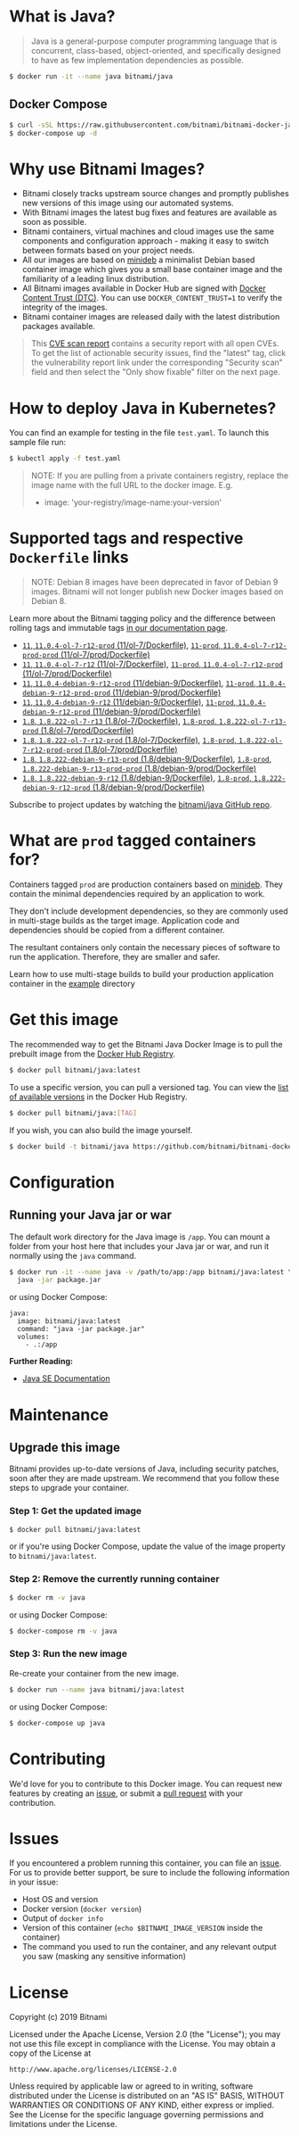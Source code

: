 # What is Java?

> Java is a general-purpose computer programming language that is concurrent, class-based, object-oriented, and specifically designed to have as few implementation dependencies as possible.

```bash
$ docker run -it --name java bitnami/java
```

## Docker Compose

```bash
$ curl -sSL https://raw.githubusercontent.com/bitnami/bitnami-docker-java/master/docker-compose.yml > docker-compose.yml
$ docker-compose up -d
```

# Why use Bitnami Images?

* Bitnami closely tracks upstream source changes and promptly publishes new versions of this image using our automated systems.
* With Bitnami images the latest bug fixes and features are available as soon as possible.
* Bitnami containers, virtual machines and cloud images use the same components and configuration approach - making it easy to switch between formats based on your project needs.
* All our images are based on [minideb](https://github.com/bitnami/minideb) a minimalist Debian based container image which gives you a small base container image and the familiarity of a leading linux distribution.
* All Bitnami images available in Docker Hub are signed with [Docker Content Trust (DTC)](https://docs.docker.com/engine/security/trust/content_trust/). You can use `DOCKER_CONTENT_TRUST=1` to verify the integrity of the images.
* Bitnami container images are released daily with the latest distribution packages available.


> This [CVE scan report](https://quay.io/repository/bitnami/java?tab=tags) contains a security report with all open CVEs. To get the list of actionable security issues, find the "latest" tag, click the vulnerability report link under the corresponding "Security scan" field and then select the "Only show fixable" filter on the next page.

# How to deploy Java in Kubernetes?

You can find an example for testing in the file `test.yaml`. To launch this sample file run:

```bash
$ kubectl apply -f test.yaml
```

> NOTE: If you are pulling from a private containers registry, replace the image name with the full URL to the docker image. E.g.
>
> - image: 'your-registry/image-name:your-version'

# Supported tags and respective `Dockerfile` links

> NOTE: Debian 8 images have been deprecated in favor of Debian 9 images. Bitnami will not longer publish new Docker images based on Debian 8.

Learn more about the Bitnami tagging policy and the difference between rolling tags and immutable tags [in our documentation page](https://docs.bitnami.com/containers/how-to/understand-rolling-tags-containers/).


- [`11`, `11.0.4-ol-7-r12-prod` (11/ol-7/Dockerfile)](https://github.com/bitnami/bitnami-docker-java/blob/11.0.4-ol-7-r12-prod/11/ol-7/Dockerfile), [`11-prod`, `11.0.4-ol-7-r12-prod-prod` (11/ol-7/prod/Dockerfile)](https://github.com/bitnami/bitnami-docker-java/blob/11.0.4-ol-7-r12-prod/11/ol-7/prod/Dockerfile)
- [`11`, `11.0.4-ol-7-r12` (11/ol-7/Dockerfile)](https://github.com/bitnami/bitnami-docker-java/blob/11.0.4-ol-7-r12/11/ol-7/Dockerfile), [`11-prod`, `11.0.4-ol-7-r12-prod` (11/ol-7/prod/Dockerfile)](https://github.com/bitnami/bitnami-docker-java/blob/11.0.4-ol-7-r12/11/ol-7/prod/Dockerfile)
- [`11`, `11.0.4-debian-9-r12-prod` (11/debian-9/Dockerfile)](https://github.com/bitnami/bitnami-docker-java/blob/11.0.4-debian-9-r12-prod/11/debian-9/Dockerfile), [`11-prod`, `11.0.4-debian-9-r12-prod-prod` (11/debian-9/prod/Dockerfile)](https://github.com/bitnami/bitnami-docker-java/blob/11.0.4-debian-9-r12-prod/11/debian-9/prod/Dockerfile)
- [`11`, `11.0.4-debian-9-r12` (11/debian-9/Dockerfile)](https://github.com/bitnami/bitnami-docker-java/blob/11.0.4-debian-9-r12/11/debian-9/Dockerfile), [`11-prod`, `11.0.4-debian-9-r12-prod` (11/debian-9/prod/Dockerfile)](https://github.com/bitnami/bitnami-docker-java/blob/11.0.4-debian-9-r12/11/debian-9/prod/Dockerfile)
- [`1.8`, `1.8.222-ol-7-r13` (1.8/ol-7/Dockerfile)](https://github.com/bitnami/bitnami-docker-java/blob/1.8.222-ol-7-r13/1.8/ol-7/Dockerfile), [`1.8-prod`, `1.8.222-ol-7-r13-prod` (1.8/ol-7/prod/Dockerfile)](https://github.com/bitnami/bitnami-docker-java/blob/1.8.222-ol-7-r13/1.8/ol-7/prod/Dockerfile)
- [`1.8`, `1.8.222-ol-7-r12-prod` (1.8/ol-7/Dockerfile)](https://github.com/bitnami/bitnami-docker-java/blob/1.8.222-ol-7-r12-prod/1.8/ol-7/Dockerfile), [`1.8-prod`, `1.8.222-ol-7-r12-prod-prod` (1.8/ol-7/prod/Dockerfile)](https://github.com/bitnami/bitnami-docker-java/blob/1.8.222-ol-7-r12-prod/1.8/ol-7/prod/Dockerfile)
- [`1.8`, `1.8.222-debian-9-r13-prod` (1.8/debian-9/Dockerfile)](https://github.com/bitnami/bitnami-docker-java/blob/1.8.222-debian-9-r13-prod/1.8/debian-9/Dockerfile), [`1.8-prod`, `1.8.222-debian-9-r13-prod-prod` (1.8/debian-9/prod/Dockerfile)](https://github.com/bitnami/bitnami-docker-java/blob/1.8.222-debian-9-r13-prod/1.8/debian-9/prod/Dockerfile)
- [`1.8`, `1.8.222-debian-9-r12` (1.8/debian-9/Dockerfile)](https://github.com/bitnami/bitnami-docker-java/blob/1.8.222-debian-9-r12/1.8/debian-9/Dockerfile), [`1.8-prod`, `1.8.222-debian-9-r12-prod` (1.8/debian-9/prod/Dockerfile)](https://github.com/bitnami/bitnami-docker-java/blob/1.8.222-debian-9-r12/1.8/debian-9/prod/Dockerfile)

Subscribe to project updates by watching the [bitnami/java GitHub repo](https://github.com/bitnami/bitnami-docker-java).

# What are `prod` tagged containers for?

Containers tagged `prod` are production containers based on [minideb](https://github.com/bitnami/minideb). They contain the minimal dependencies required by an application to work.

They don't include development dependencies, so they are commonly used in multi-stage builds as the target image. Application code and dependencies should be copied from a different container.

The resultant containers only contain the necessary pieces of software to run the application. Therefore, they are smaller and safer.

Learn how to use multi-stage builds to build your production application container in the [example](/example) directory

# Get this image

The recommended way to get the Bitnami Java Docker Image is to pull the prebuilt image from the [Docker Hub Registry](https://hub.docker.com/r/bitnami/java).

```bash
$ docker pull bitnami/java:latest
```

To use a specific version, you can pull a versioned tag. You can view the [list of available versions](https://hub.docker.com/r/bitnami/java/tags/) in the Docker Hub Registry.

```bash
$ docker pull bitnami/java:[TAG]
```

If you wish, you can also build the image yourself.

```bash
$ docker build -t bitnami/java https://github.com/bitnami/bitnami-docker-java.git
```

# Configuration

## Running your Java jar or war

The default work directory for the Java image is `/app`. You can mount a folder from your host here that includes your Java jar or war, and run it normally using the `java` command.

```bash
$ docker run -it --name java -v /path/to/app:/app bitnami/java:latest \
  java -jar package.jar
```

or using Docker Compose:

```
java:
  image: bitnami/java:latest
  command: "java -jar package.jar"
  volumes:
    - .:/app
```

**Further Reading:**

  - [Java SE Documentation](https://docs.oracle.com/javase/8/docs/api/)

# Maintenance

## Upgrade this image

Bitnami provides up-to-date versions of Java, including security patches, soon after they are made upstream. We recommend that you follow these steps to upgrade your container.

### Step 1: Get the updated image

```bash
$ docker pull bitnami/java:latest
```

or if you're using Docker Compose, update the value of the image property to `bitnami/java:latest`.

### Step 2: Remove the currently running container

```bash
$ docker rm -v java
```

or using Docker Compose:

```bash
$ docker-compose rm -v java
```

### Step 3: Run the new image

Re-create your container from the new image.

```bash
$ docker run --name java bitnami/java:latest
```

or using Docker Compose:

```bash
$ docker-compose up java
```

# Contributing

We'd love for you to contribute to this Docker image. You can request new features by creating an [issue](https://github.com/bitnami/bitnami-docker-java/issues), or submit a [pull request](https://github.com/bitnami/bitnami-docker-java/pulls) with your contribution.

# Issues

If you encountered a problem running this container, you can file an [issue](https://github.com/bitnami/bitnami-docker-java/issues). For us to provide better support, be sure to include the following information in your issue:

- Host OS and version
- Docker version (`docker version`)
- Output of `docker info`
- Version of this container (`echo $BITNAMI_IMAGE_VERSION` inside the container)
- The command you used to run the container, and any relevant output you saw (masking any sensitive
information)

# License

Copyright (c) 2019 Bitnami

Licensed under the Apache License, Version 2.0 (the "License");
you may not use this file except in compliance with the License.
You may obtain a copy of the License at

    http://www.apache.org/licenses/LICENSE-2.0

Unless required by applicable law or agreed to in writing, software
distributed under the License is distributed on an "AS IS" BASIS,
WITHOUT WARRANTIES OR CONDITIONS OF ANY KIND, either express or implied.
See the License for the specific language governing permissions and
limitations under the License.

